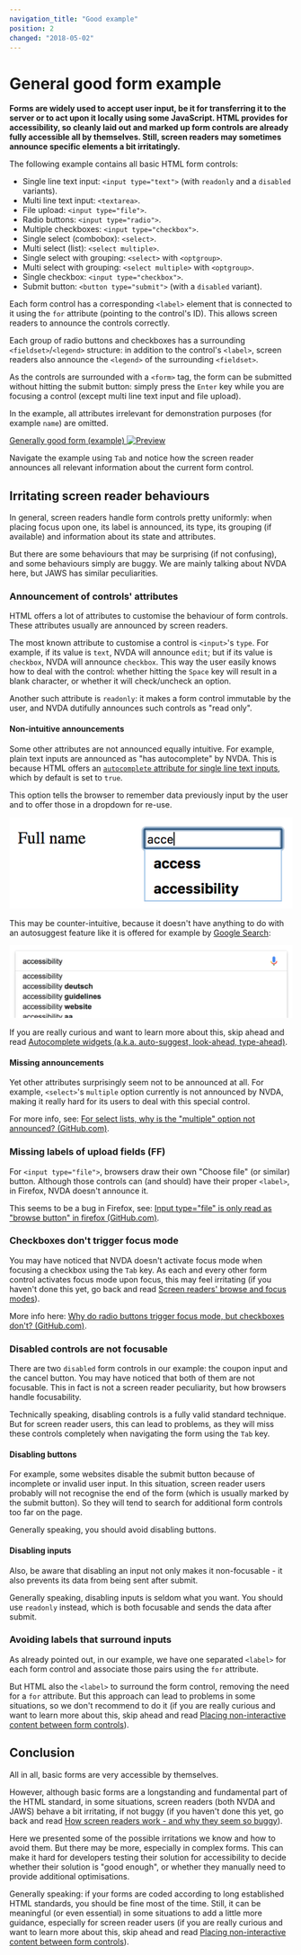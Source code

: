 ```yaml
---
navigation_title: "Good example"
position: 2
changed: "2018-05-02"
---
```


# General good form example

**Forms are widely used to accept user input, be it for transferring it to the server or to act upon it locally using some JavaScript. HTML provides for accessibility, so cleanly laid out and marked up form controls are already fully accessible all by themselves. Still, screen readers may sometimes announce specific elements a bit irritatingly.**

The following example contains all basic HTML form controls:

- Single line text input: `<input type="text">` (with `readonly` and a `disabled` variants).
- Multi line text input: `<textarea>`.
- File upload: `<input type="file">`.
- Radio buttons: `<input type="radio">`.
- Multiple checkboxes: `<input type="checkbox">`.
- Single select (combobox): `<select>`.
- Multi select (list): `<select multiple>`.
- Single select with grouping: `<select>` with `<optgroup>`.
- Multi select with grouping: `<select multiple>` with `<optgroup>`.
- Single checkbox: `<input type="checkbox">`.
- Submit button: `<button type="submit">` (with a `disabled` variant).

Each form control has a corresponding `<label>` element that is connected to it using the `for` attribute (pointing to the control's ID). This allows screen readers to announce the controls correctly.

Each group of radio buttons and checkboxes has a surrounding `<fieldset>`/`<legend>` structure: in addition to the control's `<label>`, screen readers also announce the `<legend>` of the surrounding `<fieldset>`.

As the controls are surrounded with a `<form>` tag, the form can be submitted without hitting the submit button: simply press the `Enter` key while you are focusing a control (except multi line text input and file upload).

In the example, all attributes irrelevant for demonstration purposes (for example `name`) are omitted.

[Generally good form (example) ![Preview](_examples/_preview.png)](_examples/generally-good-form)

Navigate the example using `Tab` and notice how the screen reader announces all relevant information about the current form control.

## Irritating screen reader behaviours

In general, screen readers handle form controls pretty uniformly: when placing focus upon one, its label is announced, its type, its grouping (if available) and information about its state and attributes.

But there are some behaviours that may be surprising (if not confusing), and some behaviours simply are buggy. We are mainly talking about NVDA here, but JAWS has similar peculiarities.

### Announcement of controls' attributes

HTML offers a lot of attributes to customise the behaviour of form controls. These attributes usually are announced by screen readers.

The most known attribute to customise a control is `<input>`'s `type`. For example, if its value is `text`, NVDA will announce `edit`; but if its value is `checkbox`, NVDA will announce `checkbox`. This way the user easily knows how to deal with the control: whether hitting the `Space` key will result in a blank character, or whether it will check/uncheck an option.

Another such attribute is `readonly`: it makes a form control immutable by the user, and NVDA dutifully announces such controls as "read only".

#### Non-intuitive announcements

Some other attributes are not announced equally intuitive. For example, plain text inputs are announced as "has autocomplete" by NVDA. This is because HTML offers an [`autocomplete` attribute for single line text inputs](https://www.w3schools.com/tags/att_input_autocomplete.asp), which by default is set to `true`.

This option tells the browser to remember data previously input by the user and to offer those in a dropdown for re-use.

![Browser standard autocomplete](_media/browser-standard-autocomplete.png)

This may be counter-intuitive, because it doesn't have anything to do with an autosuggest feature like it is offered for example by [Google Search](https://www.google.com):

![Google autosuggest](_media/google-autosuggest.png)

If you are really curious and want to learn more about this, skip ahead and read [Autocomplete widgets (a.k.a. auto-suggest, look-ahead, type-ahead)](/examples/widgets/autocomplete-widgets-a-k-a-auto-suggest-look-ahead-type-ahead-).

#### Missing announcements

Yet other attributes surprisingly seem not to be announced at all. For example, `<select>`'s `multiple` option currently is not announced by NVDA, making it really hard for its users to deal with this special control.

For more info, see: [For select lists, why is the "multiple" option not announced? (GitHub.com)](https://github.com/nvaccess/nvda/issues/7579).

### Missing labels of upload fields (FF)

For `<input type="file">`, browsers draw their own "Choose file" (or similar) button. Although those controls can (and should) have their proper `<label>`, in Firefox, NVDA doesn't announce it.

This seems to be a bug in Firefox, see: [Input type="file" is only read as "browse button" in firefox (GitHub.com)](https://github.com/nvaccess/nvda/issues/5326).

### Checkboxes don't trigger focus mode

You may have noticed that NVDA doesn't activate focus mode when focusing a checkbox using the `Tab` key. As each and every other form control activates focus mode upon focus, this may feel irritating (if you haven't done this yet, go back and read [Screen readers' browse and focus modes](/knowledge/desktop-screen-readers/browse-focus-modes)).

More info here: [Why do radio buttons trigger focus mode, but checkboxes don't? (GitHub.com)](https://github.com/nvaccess/nvda/issues/7578).

### Disabled controls are not focusable

There are two `disabled` form controls in our example: the coupon input and the cancel button. You may have noticed that both of them are not focusable. This in fact is not a screen reader peculiarity, but how browsers handle focusability.

Technically speaking, disabling controls is a fully valid standard technique. But for screen reader users, this can lead to problems, as they will miss these controls completely when navigating the form using the `Tab` key.

#### Disabling buttons

For example, some websites disable the submit button because of incomplete or invalid user input. In this situation, screen reader users probably will not recognise the end of the form (which is usually marked by the submit button). So they will tend to search for additional form controls too far on the page.

Generally speaking, you should avoid disabling buttons.

#### Disabling inputs

Also, be aware that disabling an input not only makes it non-focusable - it also prevents its data from being sent after submit.

Generally speaking, disabling inputs is seldom what you want. You should use `readonly` instead, which is both focusable and sends the data after submit.

### Avoiding labels that surround inputs

As already pointed out, in our example, we have one separated `<label>` for each form control and associate those pairs using the `for` attribute.

But HTML also the `<label>` to surround the form control, removing the need for a `for` attribute. But this approach can lead to problems in some situations, so we don't recommend to do it (if you are really curious and want to learn more about this, skip ahead and read [Placing non-interactive content between form controls](/examples/forms/non-interactive-content)).

## Conclusion

All in all, basic forms are very accessible by themselves.

However, although basic forms are a longstanding and fundamental part of the HTML standard, in some situations, screen readers (both NVDA and JAWS) behave a bit irritating, if not buggy (if you haven't done this yet, go back and read [How screen readers work - and why they seem so buggy](/knowledge/desktop-screen-readers/so-buggy)).

Here we presented some of the possible irritations we know and how to avoid them. But there may be more, especially in complex forms. This can make it hard for developers testing their solution for accessibility to decide whether their solution is "good enough", or whether they manually need to provide additional optimisations.

Generally speaking: if your forms are coded according to long established HTML standards, you should be fine most of the time. Still, it can be meaningful (or even essential) in some situations to add a little more guidance, especially for screen reader users (if you are really curious and want to learn more about this, skip ahead and read [Placing non-interactive content between form controls](/examples/forms/non-interactive-content)).